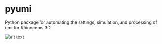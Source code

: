# pyumi
Python package for automating the settings, simulation, and processing of umi for Rhinoceros 3D.  

![alt text][logo]

[logo]: https://github.com/jamiefarrell/pyumi/blob/master/pyumi.png
